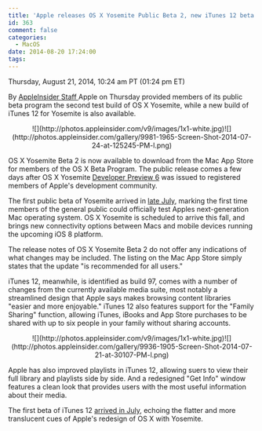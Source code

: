 ```yaml
---
title: 'Apple releases OS X Yosemite Public Beta 2, new iTunes 12 beta for testing'
id: 363
comment: false
categories:
  - MacOS
date: 2014-08-20 17:24:00
tags:
---
```


<div readability="46">

 Thursday, August 21, 2014, 10:24 am PT (01:24 pm ET) 

 By [AppleInsider Staff ](mailto:news@appleinsider.com)
<span>Apple on Thursday provided members of its public beta program the second test build of OS X Yosemite, while a new build of iTunes 12 for Yosemite is also available.

</span>

<div align="center">
<div>![](http://photos.appleinsider.com/v9/images/1x1-white.jpg)<noscript>![](http://photos.appleinsider.com/gallery/9981-1965-Screen-Shot-2014-07-24-at-125245-PM-l.png)</noscript></div>

<span></span></div>

OS X Yosemite Beta 2 is now available to download from the Mac App Store for members of the OS X Beta Program. The public release comes a few days after OS X Yosemite [Developer Preview 6](http://appleinsider.com/articles/14/08/18/apple-releases-os-x-yosemite-developer-preview-6-xcode-6-beta-6) was issued to registered members of Apple's development community.

The first public beta of Yosemite arrived in [late July](http://appleinsider.com/articles/14/07/24/apple-makes-first-os-x-yosemite-public-beta-available-on-the-mac-app-store), marking the first time members of the general public could officially test Apples next-generation Mac operating system. OS X Yosemite is scheduled to arrive this fall, and brings new connectivity options between Macs and mobile devices running the upcoming iOS 8 platform.

The release notes of OS X Yosemite Beta 2 do not offer any indications of what changes may be included. The listing on the Mac App Store simply states that the update "is recommended for all users."

iTunes 12, meanwhile, is identified as build 97, comes with a number of changes from the currently available media suite, most notably a streamlined design that Apple says makes browsing content libraries "easier and more enjoyable." iTunes 12 also features support for the "Family Sharing" function, allowing iTunes, iBooks and App Store purchases to be shared with up to six people in your family without sharing accounts.

<div align="center">
<div>![](http://photos.appleinsider.com/v9/images/1x1-white.jpg)<noscript>![](http://photos.appleinsider.com/gallery/9936-1905-Screen-Shot-2014-07-21-at-30107-PM-l.png)</noscript></div>

<span></span></div>

Apple has also improved playlists in iTunes 12, allowing suers to view their full library and playlists side by side. And a redesigned "Get Info" window features a clean look that provides users with the most useful information about their media.

The first beta of iTunes 12 [arrived in July](http://appleinsider.com/articles/14/07/21/apple-releases-itunes-12-beta-with-elegant-new-design-family-sharing), echoing the flatter and more translucent cues of Apple's redesign of OS X with Yosemite. 
</div>